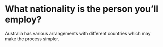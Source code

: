 # What nationality is the person you’ll employ?

Australia has various arrangements with different countries which may make the process simpler.
